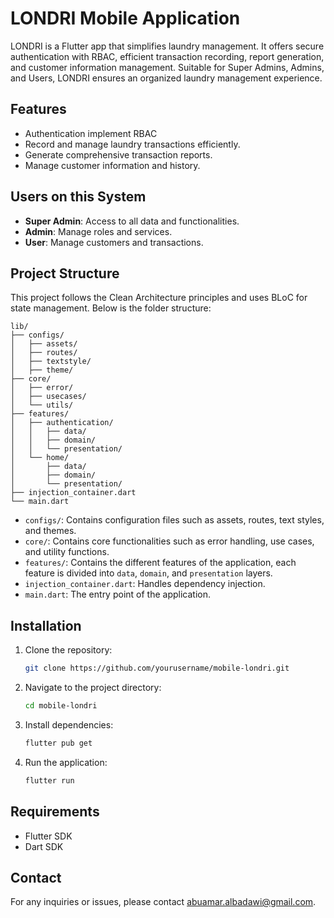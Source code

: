 # LONDRI Mobile Application

LONDRI is a Flutter app that simplifies laundry management. It offers secure authentication with RBAC, efficient transaction recording, report generation, and customer information management. Suitable for Super Admins, Admins, and Users, LONDRI ensures an organized laundry management experience.

## Features

- Authentication implement RBAC
- Record and manage laundry transactions efficiently.
- Generate comprehensive transaction reports.
- Manage customer information and history.

## Users on this System

- **Super Admin**: Access to all data and functionalities.
- **Admin**: Manage roles and services.
- **User**: Manage customers and transactions.

## Project Structure

This project follows the Clean Architecture principles and uses BLoC for state management. Below is the folder structure:

```
lib/
├── configs/
│   ├── assets/
│   ├── routes/
│   ├── textstyle/
│   ├── theme/
├── core/
│   ├── error/
│   ├── usecases/
│   └── utils/
├── features/
│   ├── authentication/
│   │   ├── data/
│   │   ├── domain/
│   │   └── presentation/
│   └── home/
│       ├── data/
│       ├── domain/
│       └── presentation/
├── injection_container.dart
└── main.dart
```

- `configs/`: Contains configuration files such as assets, routes, text styles, and themes.
- `core/`: Contains core functionalities such as error handling, use cases, and utility functions.
- `features/`: Contains the different features of the application, each feature is divided into `data`, `domain`, and `presentation` layers.
- `injection_container.dart`: Handles dependency injection.
- `main.dart`: The entry point of the application.

## Installation

1. Clone the repository:
    ```bash
    git clone https://github.com/yourusername/mobile-londri.git
    ```
2. Navigate to the project directory:
    ```bash
    cd mobile-londri
    ```
3. Install dependencies:
    ```bash
    flutter pub get
    ```
4. Run the application:
    ```bash
    flutter run
    ```

## Requirements

- Flutter SDK
- Dart SDK

## Contact

For any inquiries or issues, please contact [abuamar.albadawi@gmail.com](mailto:abuamar.albadawi@gmail.com).
